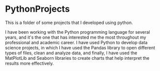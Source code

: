 # PythonProjects

This is a folder of some projects that I developed using python.

I have been working with the Python programming language for several years, and it's the one that has interested me the most throughout 
my professional and academic career. I have used Python to develop data science projects, in which I have used the Pandas library to open 
different types of files, clean and analyze data, and finally, I have used the MatPlotLib and Seaborn libraries to create charts that help 
interpret the results more effectively.
